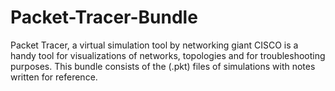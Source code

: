 # Packet-Tracer-Bundle
Packet Tracer, a virtual simulation tool by networking giant CISCO is a handy tool for visualizations of networks, topologies and for troubleshooting purposes. This bundle consists of the (.pkt) files of simulations with notes written for reference.
